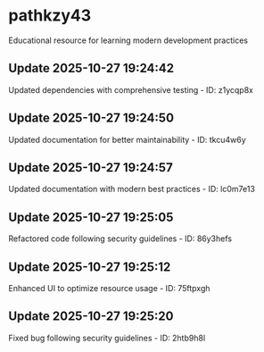 # pathkzy43
Educational resource for learning modern development practices

## Update 2025-10-27 19:24:42
Updated dependencies with comprehensive testing - ID: z1ycqp8x


## Update 2025-10-27 19:24:50
Updated documentation for better maintainability - ID: tkcu4w6y


## Update 2025-10-27 19:24:57
Updated documentation with modern best practices - ID: lc0m7e13


## Update 2025-10-27 19:25:05
Refactored code following security guidelines - ID: 86y3hefs


## Update 2025-10-27 19:25:12
Enhanced UI to optimize resource usage - ID: 75ftpxgh


## Update 2025-10-27 19:25:20
Fixed bug following security guidelines - ID: 2htb9h8l


